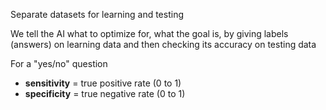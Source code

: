 Separate datasets for learning and testing

We tell the AI what to optimize for, what the goal is, by giving labels (answers) on learning data and then checking its accuracy on testing data

For a "yes/no" question
- **sensitivity** = true positive rate (0 to 1)
- **specificity** = true negative rate (0 to 1)